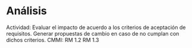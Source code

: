 # Análisis

Actividad: Evaluar el impacto de acuerdo a los criterios de aceptación de requisitos. Generar propuestas de cambio en caso de no cumplan con dichos criterios.
CMMI: RM 1.2
RM 1.3